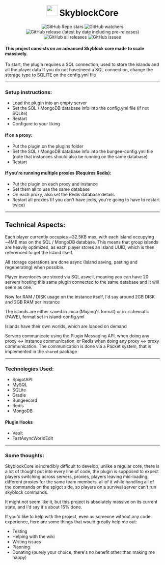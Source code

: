 <h1 align="center"><img height="35" src="https://emoji.gg/assets/emoji/7333-parrotdance.gif"> SkyblockCore</h1>
<div align="center">

![GitHub Repo stars](https://img.shields.io/github/stars/IllusionTheDev/SkyblockCore?style=for-the-badge) 
![GitHub watchers](https://img.shields.io/github/watchers/IllusionTheDev/SkyblockCore?style=for-the-badge) 
![GitHub release (latest by date including pre-releases)](https://img.shields.io/github/v/release/IllusionTheDev/SkyblockCore?include_prereleases&style=for-the-badge) 
![GitHub all releases](https://img.shields.io/github/downloads/IllusionTheDev/SkyblockCore/total?style=for-the-badge) 
![GitHub issues](https://img.shields.io/github/issues/IllusionTheDev/SkyblockCore?style=for-the-badge)

</div>

#### This project consists on an advanced Skyblock core made to scale massively.

To start, the plugin requires a SQL connection, used to store the islands and all the player data If you do not have/need a SQL connection, change the storage type to SQLITE on the config.yml file

------------

### Setup instructions:
- Load the plugin into an empty server
- Set the SQL / MongoDB database info into the config.yml file (if not SQLite)
- Restart
- Configure to your liking

#### If on a proxy:
- Put the plugin on the plugins folder
- Set the SQL / MongoDB database info into the bungee-config.yml file (note that instances should also be running on the same database)
- Restart

#### If you're running multiple proxies (Requires Redis):
- Put the plugin on each proxy and instance
- Set them all to use the same database
- On each proxy, also set the Redis database details
- Restart all proxies (If you don't have jedis, you're going to have to restart twice)

------------

## Technical Aspects:

Each player currently occupies ~32.5KB max, with each island occupying ~4MB max on the SQL / MongoDB database. This means that group islands are heavily optimized, as each player stores an Island UUID, which is then referenced to get the Island itself.

All storage operations are done async (Island saving, pasting and regenerating) when possible.

Player inventories are stored via SQL aswell, meaning you can have 20 servers hosting this same plugin connected to the same database and it will seem as one.

Now for RAM / DISK usage on the instance itself, I'd say around 2GB DISK and 2GB RAM per instance

The islands are either saved in .mca (Mojang's format) or in .schematic (FAWE), format set in island-config.yml

Islands have their own worlds, which are loaded on demand

Servers communicate using the Plugin Messaging API, when doing any proxy <-> instance communication, or Redis when doing any proxy <-> proxy communication. The communication is done via a Packet system, that is implemented in the `shared` package


------------

### Technologies Used:
- SpigotAPI
- MySQL
- SQLite
- Gradle
- Bungeecord
- Redis
- MongoDB

#### Plugin Hooks
- Vault
- FastAsyncWorldEdit


------------

### Some thoughts:
SkyblockCore is incredibly difficult to develop, unlike a regular core, there is a lot of thought put into every line of code, the plugin is supposed to expect players switching across servers, proxies, players leaving mid-loading, different proxies for the same team members, all of it while handling all of the commands on the spigot side, so players on a survival server can't run skyblock commands.

It might not seem like it, but this project is absolutely massive on its current state, and I'd say it's about 15% done.

If you'd like to help with the project, even as someone without any code experience, here are some things that would greatly help me out:

- Testing
- Helping with the wiki
- Writing issues
- Planning
- Donating (purely your choice, there's no benefit other than making me happy)
